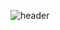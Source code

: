 ![header](https://capsule-render.vercel.app/api?type=waving?color=gradient&customColorList=1&height=300&section=header&text=yakcom&fontSize=90&fontAlignY=40&animation=fadeIn)

